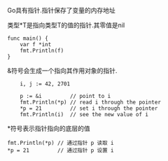 Go具有指针.指针保存了变量的内存地址

类型\*T是指向类型T的值的指针.其零值是nil

```
func main() {
    var f *int
    fmt.Println(f)
}
```

&符号会生成一个指向其作用对象的指针.

```
    i, j := 42, 2701

    p := &i         // point to i
    fmt.Println(*p) // read i through the pointer
    *p = 21         // set i through the pointer
    fmt.Println(i)  // see the new value of i
```

\*符号表示指针指向的底层的值

```
fmt.Println(*p) // 通过指针 p 读取 i
*p = 21         // 通过指针 p 设置 i
```



